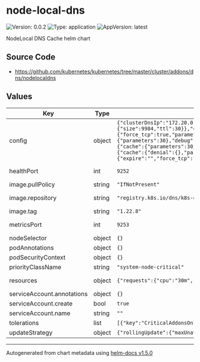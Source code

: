 # node-local-dns

![Version: 0.0.2](https://img.shields.io/badge/Version-0.0.2-informational?style=flat-square) ![Type: application](https://img.shields.io/badge/Type-application-informational?style=flat-square) ![AppVersion: latest](https://img.shields.io/badge/AppVersion-latest-informational?style=flat-square)

NodeLocal DNS Cache helm chart

## Source Code

* <https://github.com/kubernetes/kubernetes/tree/master/cluster/addons/dns/nodelocaldns>

## Values

| Key | Type | Default | Description |
|-----|------|---------|-------------|
| config | object | `{"clusterDnsIp":"172.20.0.10","localDnsIp":"169.254.20.10","zones":[{"plugins":{"cache":{"denial":{"size":9984,"ttl":5},"success":{"size":9984,"ttl":30}},"debug":false,"errors":true,"forward":{"force_tcp":true,"parameters":"__PILLAR__CLUSTER__DNS__"},"health":true,"prometheus":true,"reload":true},"zone":"cluster.local:53"},{"plugins":{"cache":{"parameters":30},"debug":false,"errors":true,"forward":{"force_tcp":true,"parameters":"__PILLAR__CLUSTER__DNS__"},"prometheus":true,"reload":true},"zone":"in-addr.arpa:53"},{"plugins":{"cache":{"parameters":30},"debug":false,"errors":true,"forward":{"force_tcp":true,"parameters":"__PILLAR__CLUSTER__DNS__"},"prometheus":true,"reload":true},"zone":"ip6.arpa:53"},{"plugins":{"cache":{"denial":{},"parameters":30,"prefetch":{},"serve_stale":false,"success":{}},"debug":false,"errors":true,"forward":{"expire":"","force_tcp":false,"health_check":"","max_fails":"","parameters":"__PILLAR__UPSTREAM__SERVERS__","policy":"","prefer_udp":false},"prometheus":true,"reload":true},"zone":".:53"}]}` | (`map`) This config blob is turned into the fairly complex coredns node-cache configuration file. As of 8/10/2022, this file is a near perfect replica of the documentation and example at https://github.com/kubernetes/kubernetes/blob/4c43287ffee19405849924fb689a4cabdfe3e438/cluster/addons/dns/nodelocaldns/nodelocaldns.yaml. This file is VERY sensitive, so any changes to this file LIKELY will require changes to the overall chart itself. https://kubernetes.io/docs/tasks/administer-cluster/dns-custom-nameservers/#coredns-configmap-options |
| healthPort | int | `9252` | (`int`) The port number that will be used to expose health information about the node-local-dns pods. This number must be unique to all hostNetwork:true services on the host, which is why it is configurable here. |
| image.pullPolicy | string | `"IfNotPresent"` |  |
| image.repository | string | `"registry.k8s.io/dns/k8s-dns-node-cache"` | (`string`) This is the default repository. However we cache this image in our repos with regsync (see regsync.yaml) and the bootstrap parent application overrides the image repository value. |
| image.tag | string | `"1.22.8"` | (`string`) The image version we will run. Make sure it has been replicated already by checking out `regsync.yaml`. |
| metricsPort | int | `9253` | (`int`) The port number that is used to expose custom metrics to prometheus for monitoring. This port must also be unique among all of the pods on the host that are running with hostNetwork:true. |
| nodeSelector | object | `{}` | (`map`) Map that controls which nodes this daemonset is applied to. |
| podAnnotations | object | `{}` | (`map`) Annotations to add to the Pods themselves. |
| podSecurityContext | object | `{}` | (`map`)` SecurityContext to be set on the pod itself. |
| priorityClassName | string | `"system-node-critical"` | (`string`) Ensure that these pods have the highest priority possible. |
| resources | object | `{"requests":{"cpu":"30m","memory":"50Mi"}}` | (`map`) The default configuration that caches around ~10k items is supposed to use ~30Mi of memory at max according to the documentation: https://kubernetes.io/docs/tasks/administer-cluster/nodelocaldns/#setting-memory-limits |
| serviceAccount.annotations | object | `{}` | (`map`) Annotations to add to the ServiceAccount. |
| serviceAccount.create | bool | `true` | (`bool`) Whether or not to create the node-local-dns ServiceAccount. |
| serviceAccount.name | string | `""` | (`string`) Optional hard-coded override for the name of the ServiceAccount. |
| tolerations | list | `[{"key":"CriticalAddonsOnly","operator":"Exists"},{"effect":"NoExecute","operator":"Exists"},{"effect":"NoSchedule","operator":"Exists"}]` | (`map`) Configures which tolerations this pod will accept. By default we accept ALL because this is a core critical system pod that should run everywhere. |
| updateStrategy | object | `{"rollingUpdate":{"maxUnavailable":"10%"}}` | (`map`) Configure the deployment strategy for the pods, to ensure we don't roll out too many at once. |

----------------------------------------------
Autogenerated from chart metadata using [helm-docs v1.5.0](https://github.com/norwoodj/helm-docs/releases/v1.5.0)
